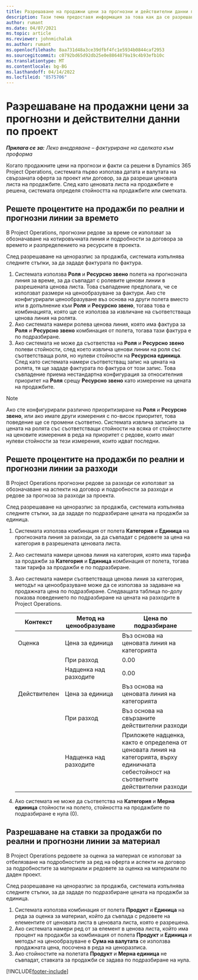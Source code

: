 ```yaml
---
title: Разрешаване на продажни цени за прогнозни и действителни данни по проект
description: Тази тема предоставя информация за това как да се разрешават разходите за продажби по проектни оценки и факти.
author: rumant
ms.date: 04/07/2021
ms.topic: article
ms.reviewer: johnmichalak
ms.author: rumant
ms.openlocfilehash: 8aa731d48a3ce39dfbf4fc1e5934b0844caf2953
ms.sourcegitcommit: c0792bd65d92db25e0e8864879a19c4b93efb10c
ms.translationtype: MT
ms.contentlocale: bg-BG
ms.lasthandoff: 04/14/2022
ms.locfileid: "8575706"
---
```

# <a name="resolve-sales-prices-for-project-estimates-and-actuals"></a>Разрешаване на продажни цени за прогнозни и действителни данни по проект

_**Прилага се за:** Леко внедряване – фактуриране на сделката към проформа_

Когато продажните цени на прогнози и факти са решени в Dynamics 365 Project Operations, системата първо използва датата и валутата на свързаната оферта за проект или договор, за да разреши ценовата листа на продажбите. След като ценовата листа на продажбите е решена, системата определя стойността на продажбите или сметката.

## <a name="resolve-sales-rates-on-actual-and-estimate-lines-for-time"></a>Решете процентите на продажби по реални и прогнозни линии за времето

В Project Operations, прогнозни редове за време се използват за обозначаване на котировъчната линия и подробности за договора за времето и разпределението на ресурсите в проекта.

След разрешаване на ценоразпис за продажба, системата изпълнява следните стъпки, за да зададе фактурата по фактура.

1. Системата използва **Роля** и **Ресурсно звено** полета на прогнозната линия за време, за да съвпадат с ролевите ценови линии в разрешената ценова листа. Това съвпадение предполага, че се използват размери на ценообразуване за фактури. Ако сте конфигурирали ценообразуване въз основа на други полета вместо или в допълнение към **Роля** и **Ресурсно звено**, тогава това е комбинацията, която ще се използва за извличане на съответстваща ценова линия на ролята.
2. Ако системата намери ролева ценова линия, която има фактура за **Роля** и **Ресурсно звено** комбинация от полета, тогава тази фактура е по подразбиране.
3. Ако системата не може да съответства на **Роля** и **Ресурсно звено** полеви стойности, след което извлича ценови линии на роля със съответстваща роля, но нулеви стойности на **Ресурсна единица**. След като системата намери съответстващ запис на цената на ролята, тя ще зададе фактурата по фактура от този запис. Това съвпадение приема нестандартна конфигурация за относителния приоритет на **Роля** срещу **Ресурсно звено** като измерение на цената на продажбите.

> [!NOTE]
> Ако сте конфигурирали различно приоритизиране на **Роля** и **Ресурсно звено**, или ако имате други измерения с по-висок приоритет, това поведение ще се промени съответно. Системата извлича записите за цената на ролята със съответстващи стойности на всяка от стойностите на ценовите измерения в реда на приоритет с редове, които имат нулеви стойности за тези измерения, които идват последни.

## <a name="resolve-sales-rates-on-actual-and-estimate-lines-for-expense"></a>Решете процентите на продажби по реални и прогнозни линии за разходи

В Project Operations прогнозни редове за разходи се използват за обозначаване на аспекти на договор и подробности за разходи и редове за прогноза за разходи за проекта.

След разрешаване на ценоразпис за продажба, системата изпълнява следните стъпки, за да зададе по подразбиране цената на продажби за единица.

1. Системата използва комбинация от полета **Категория** и **Единица** на прогнозната линия за разходи, за да съвпадат с редовете за цена на категория в разрешената ценовата листа.
2. Ако системата намери ценова линия на категория, която има тарифа за продажби за **Категория** и **Единица** комбинация от полета, тогава тази тарифа за продажби е по подразбиране.
3. Ако системата намери съответстваща ценова линия за категория, методът на ценообразуване може да се използва за задаване на продажната цена по подразбиране. Следващата таблица по-долу показва поведението по подразбиране на цената на разходите в Project Operations.

    | Контекст | Метод на ценообразуване | Цена по подразбиране |
    | --- | --- | --- |
    | Оценка | Цена за единица | Въз основа на ценовата линия на категорията |
    | &nbsp; | При разход | 0.00 |
    | &nbsp; | Надценка над разходите | 0.00 |
    | Действителен | Цена за единица | Въз основа на ценовата линия на категорията |
    | &nbsp; | При разход | Въз основа на свързаните действителни разходи |
    | &nbsp; | Надценка над разходите | Приложете надценка, както е определена от ценовата линия на категорията, върху единичната себестойност на съответните действителни разходи |

4. Ако системата не може да съответства на **Категория** и **Мерна единица** стойности на полето, стойността на продажбите по подразбиране е нула (0).

## <a name="resolving-sales-rates-on-actual-and-estimate-lines-for-material"></a>Разрешаване на ставки за продажби по реални и прогнозни линии за материал

В Project Operations редовете за оценка за материал се използват за отбелязване на подробностите за ред на оферта и аспекти на договор за подробностите за материали и редовете за оценка на материали по даден проект.

След разрешаване на ценоразпис за продажба, системата изпълнява следните стъпки, за да зададе по подразбиране цената на продажби за единица.

1. Системата използва комбинация от полета **Продукт** и **Единица** на реда за оценка за материал, който да съвпада с редовете на елементите от ценовата листа в ценовата листа, която е разрешена.
2. Ако системата намери ред от за елемент в ценова листа, който има процент на продажби за комбинация от полета **Продукт** и **Единица** и методът на ценообразуване е **Сума на валутата** се използва продажната цена, посочена в реда на ценоразписа.
3. Ако стойностите на полетата **Продукт** и **Мерна единица** не съвпадат, ставката за продажби се задава по подразбиране на нула.

[!INCLUDE[footer-include](../../includes/footer-banner.md)]
